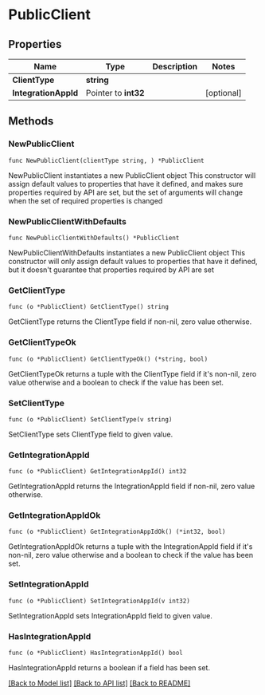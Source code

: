 # PublicClient

## Properties

Name | Type | Description | Notes
------------ | ------------- | ------------- | -------------
**ClientType** | **string** |  | 
**IntegrationAppId** | Pointer to **int32** |  | [optional] 

## Methods

### NewPublicClient

`func NewPublicClient(clientType string, ) *PublicClient`

NewPublicClient instantiates a new PublicClient object
This constructor will assign default values to properties that have it defined,
and makes sure properties required by API are set, but the set of arguments
will change when the set of required properties is changed

### NewPublicClientWithDefaults

`func NewPublicClientWithDefaults() *PublicClient`

NewPublicClientWithDefaults instantiates a new PublicClient object
This constructor will only assign default values to properties that have it defined,
but it doesn't guarantee that properties required by API are set

### GetClientType

`func (o *PublicClient) GetClientType() string`

GetClientType returns the ClientType field if non-nil, zero value otherwise.

### GetClientTypeOk

`func (o *PublicClient) GetClientTypeOk() (*string, bool)`

GetClientTypeOk returns a tuple with the ClientType field if it's non-nil, zero value otherwise
and a boolean to check if the value has been set.

### SetClientType

`func (o *PublicClient) SetClientType(v string)`

SetClientType sets ClientType field to given value.


### GetIntegrationAppId

`func (o *PublicClient) GetIntegrationAppId() int32`

GetIntegrationAppId returns the IntegrationAppId field if non-nil, zero value otherwise.

### GetIntegrationAppIdOk

`func (o *PublicClient) GetIntegrationAppIdOk() (*int32, bool)`

GetIntegrationAppIdOk returns a tuple with the IntegrationAppId field if it's non-nil, zero value otherwise
and a boolean to check if the value has been set.

### SetIntegrationAppId

`func (o *PublicClient) SetIntegrationAppId(v int32)`

SetIntegrationAppId sets IntegrationAppId field to given value.

### HasIntegrationAppId

`func (o *PublicClient) HasIntegrationAppId() bool`

HasIntegrationAppId returns a boolean if a field has been set.


[[Back to Model list]](../README.md#documentation-for-models) [[Back to API list]](../README.md#documentation-for-api-endpoints) [[Back to README]](../README.md)


